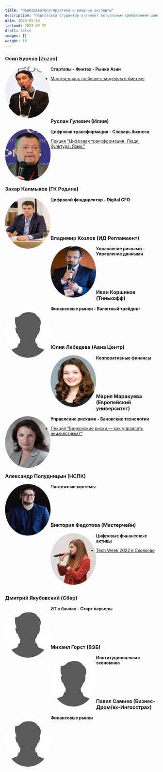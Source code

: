 ```yaml
---
title: "Преподаватели-практики и внешние эксперты"
description: "Подготовка студентов отвечает актуальным требованиям рынка труда."
date: 2023-05-19
lastmod: 2023-05-19
draft: false
images: []
weight: 16
---
```


### Осип Бурлов (Zuzan)

<img src="Osip_Burlov.jpeg" alt="Осип Бурлов" style="border-radius: 50%; width:150px; height:170px;" align="left" overflow="hidden"/>

**Стартапы - Финтех - Рынки Азии**
- [Мастер-класс по бизнес-моделям в финтехе](https://finec.mgimo.ru/blog/fintech-meeting-osip-burlov/)
<br>
<br>
<br>
<br>
<br>

### Руслан Гулевич (Илим)

<img src="Ruslan_Gulevich.jpg" alt="Руслан Гулевич" style="border-radius: 50%; width:150px; height:170px;" align="left" overflow="hidden"/>

**Цифровая трансформация - Словарь бизнеса**
- [Лекция "Цифровая трансформация. Люди. Культура. Язык."](https://finec.mgimo.ru/blog/gulevich-digital-transformation/)
<br>
<br>
<br>
<br>
<br>

### Захар Калмыков (ГК Родина)

<img src="Zakhar_Kalmykov.jpg" alt="Захар Калмыков" style="border-radius: 50%; width:150px; height:170px;" align="left" overflow="hidden"/>

**Цифровой финдиректор - Digital CFO**
<br>
<br>
<br>
<br>
<br>
<br>

### Владимир Козлов (ИД Регламаент)

<img src="Vladimir_Kozlov.jpg" alt="Владимир Козлов" style="border-radius: 50%; width:150px; height:170px;" align="left" overflow="hidden"/>

**Управление рисками - Управление данными**
<br>
<br>
<br>
<br>
<br>
<br>

### Иван Коршиков (Тинькофф)

<img src="male_profile_picture.jpg" alt="Иван Коршиков" style="border-radius: 50%; width:150px; height:170px;" align="left" overflow="hidden"/>

**Финансовые рынки - Валютный трейдинг**
<br>
<br>
<br>
<br>
<br>
<br>

### Юлия Лебедева (Авиа Центр)

<img src="Julia_Lebedeva.jpg" alt="Юлия Лебедева" style="border-radius: 50%; width:150px; height:170px;" align="left" overflow="hidden"/>

**Корпоративные финансы**
<br>
<br>
<br>
<br>
<br>
<br>

### Мария Маракуева (Европейский университет)

<img src="Maria_Marakueva.jpg" alt="Мария Маракуева" style="border-radius: 50%; width:150px; height:170px;" align="left" overflow="hidden"/>

**Управление рисками - Бановские технологии**
- [Лекция "Банковские риски — как управлять неизвестным?"](https://finec.mgimo.ru/blog/marakueva-lecture-how-to-control-uncertainty/)
<br>
<br>
<br>
<br>
<br>

### Александр Полудницын (НСПК)

<img src="Alexander_Poludnitsyn.jpg" alt="Александр Полудницын" style="border-radius: 50%; width:150px; height:170px;" align="left" overflow="hidden"/>

**Платежные системы**
<br>
<br>
<br>
<br>
<br>
<br>

### Виктория Федотова (Мастерчейн)

<img src="Victoria _Fedotova.jpg" alt="Виктория Федотова" style="border-radius: 50%; width:150px; height:170px;" align="left" overflow="hidden"/>

**Цифровые финансовые активы**
- [Tech Week 2022 в Сколково](https://www.masterchain.ru/news/mastercheyn-prinyala-uchastie-v-rabote-tech-week-2022-v-skolkovo/?ysclid=li1jhbksvf20498695)
<br>
<br>
<br>
<br>
<br>
<br>

### Дмитрий Якубовский (Сбер)

<img src="male_profile_picture.jpg" alt="Дмитрий Якубовский" style="border-radius: 50%; width:150px; height:170px;" align="left" overflow="hidden"/>

**ИТ в банках - Старт карьеры**
<br>
<br>
<br>
<br>
<br>
<br>

### Михаил Горст (ВЭБ)

<img src="male_profile_picture.jpg" alt="Михаил Горст" style="border-radius: 50%; width:150px; height:170px;" align="left" overflow="hidden"/>

**Институциональная экономика**
<br>
<br>
<br>
<br>
<br>
<br>

### Павел Самиев (Бизнес-Дром/ex-Ингосстрах)

<img src="male_profile_picture.jpg" alt="Павел Самиев" style="border-radius: 50%; width:150px; height:170px;" align="left" overflow="hidden"/>

**Финансовые рынки**
